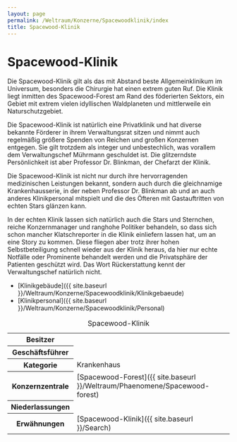 ```yaml
---
layout: page
permalink: /Weltraum/Konzerne/Spacewoodklinik/index
title: Spacewood-Klinik
---
```



# Spacewood-Klinik


Die Spacewood-Klinik gilt als das mit Abstand beste Allgemeinklinikum im Universum, besonders die Chirurgie hat einen extrem guten Ruf. Die Klinik liegt inmitten des Spacewood-Forest am Rand des föderierten Sektors, ein Gebiet mit extrem vielen idyllischen Waldplaneten und mittlerweile ein Naturschutzgebiet.

Die Spacewood-Klinik ist natürlich eine Privatklinik und hat diverse bekannte Förderer in ihrem Verwaltungsrat sitzen und nimmt auch regelmäßig größere Spenden von Reichen und großen Konzernen entgegen. Sie gilt trotzdem als integer und unbestechlich, was vorallem dem Verwaltungschef Mührmann geschuldet ist. Die glitzerndste Persönlichkeit ist aber Professor Dr. Blinkman, der Chefarzt der Klinik.

Die Spacewood-Klinik ist nicht nur durch ihre hervorragenden medizinischen Leistungen bekannt, sondern auch durch die gleichnamige Krankenhausserie, in der neben Professor Dr. Blinkman ab und an auch anderes Klinikpersonal mitspielt und die des Öfteren mit Gastauftritten von echten Stars glänzen kann.

In der echten Klinik lassen sich natürlich auch die Stars und Sternchen, reiche Konzernmanager und ranghohe Politiker behandeln, so dass sich schon mancher Klatschreporter in die Klinik einliefern lassen hat, um an eine Story zu kommen. Diese fliegen aber trotz ihrer hohen Selbstbeteiligung schnell wieder aus der Klinik heraus, da hier nur echte Notfälle oder Prominente behandelt werden und die Privatsphäre der Patienten geschützt wird. Das Wort Rückerstattung kennt der Verwaltungschef natürlich nicht.

- [Klinikgebäude]({{ site.baseurl }}/Weltraum/Konzerne/Spacewoodklinik/Klinikgebaeude)
- [Klinikpersonal]({{ site.baseurl }}/Weltraum/Konzerne/Spacewoodklinik/Personal)


<aside>
<table data-type="konzern">
<caption>Spacewood-Klinik</caption>
<tbody>
<tr><th>Besitzer</th><td> </td></tr>
<tr><th>Geschäftsführer</th><td> </td></tr>
<tr><th>Kategorie</th><td>Krankenhaus</td></tr>
<tr><th>Konzernzentrale</th><td>[Spacewood-Forest]({{ site.baseurl }}/Weltraum/Phaenomene/Spacewood-forest)</td></tr>
<tr><th>Niederlassungen</th><td> </td></tr>
<tr><th>Erwähnungen</th><td>[Spacewood-Klinik]({{ site.baseurl }}/Search)</td></tr>
</tbody>
</table>
</aside>

